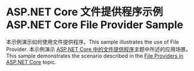 # <a name="aspnet-core-file-provider-sample"></a><span data-ttu-id="168c8-101">ASP.NET Core 文件提供程序示例</span><span class="sxs-lookup"><span data-stu-id="168c8-101">ASP.NET Core File Provider Sample</span></span>

<span data-ttu-id="168c8-102">本示例演示如何使用文件提供程序。</span><span class="sxs-lookup"><span data-stu-id="168c8-102">This sample illustrates the use of File Provider.</span></span> <span data-ttu-id="168c8-103">本示例演示 [ASP.NET Core 中的文件提供程序](https://docs.microsoft.com/aspnet/core/fundamentals/file-providers)主题中所述的应用场景。</span><span class="sxs-lookup"><span data-stu-id="168c8-103">This sample demonstrates the scenario described in the [File Providers in ASP.NET Core](https://docs.microsoft.com/aspnet/core/fundamentals/file-providers) topic.</span></span>
